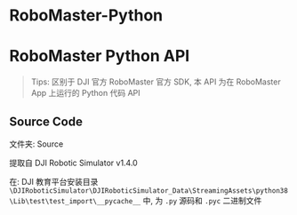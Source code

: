 # RoboMaster-Python

# RoboMaster Python API

> Tips:
  区别于 DJI 官方 RoboMaster 官方 SDK, 本 API 为在 RoboMaster App 上运行的 Python 代码 API

## Source Code

文件夹: Source

提取自 DJI Robotic Simulator v1.4.0

在:  DJI 教育平台安装目录 `\DJIRoboticSimulator\DJIRoboticSimulator_Data\StreamingAssets\python38\Lib\test\test_import\__pycache__` 中, 为 `.py` 源码和 `.pyc` 二进制文件
